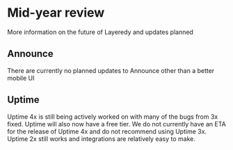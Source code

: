 # Mid-year review
More information on the future of Layeredy and updates planned

## Announce
There are currently no planned updates to Announce other than a better mobile UI

## Uptime
Uptime 4x is still being actively worked on with many of the bugs from 3x fixed. Uptime will also now have a free tier. We do not currently have an ETA for the release of Uptime 4x and do not recommend using Uptime 3x. Uptime 2x still works and integrations are relatively easy to make.

